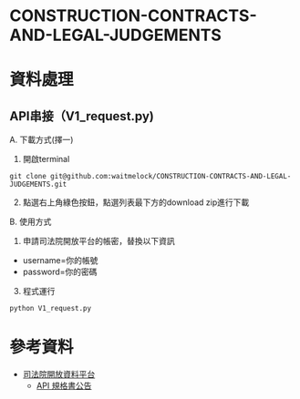 # CONSTRUCTION-CONTRACTS-AND-LEGAL-JUDGEMENTS
# 資料處理
## API串接（V1_request.py)
A. 下載方式(擇一)
  1. 開啟terminal
  ```shell
  git clone git@github.com:waitmelock/CONSTRUCTION-CONTRACTS-AND-LEGAL-JUDGEMENTS.git
  ```
  2. 點選右上角綠色按鈕，點選列表最下方的download zip進行下載

B. 使用方式
  1. 申請司法院開放平台的帳密，替換以下資訊
  - username=你的帳號
  - password=你的密碼
  3. 程式運行
  ```shell
  python V1_request.py
  ```
# 參考資料
- [司法院開放資料平台](https://opendata.judicial.gov.tw/)
  - [API 規格書公告](https://opendata.judicial.gov.tw/news/detail?newsId=3035)
